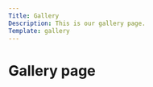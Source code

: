 ```yaml
---
Title: Gallery
Description: This is our gallery page.
Template: gallery
---
```



Gallery page
==========================

